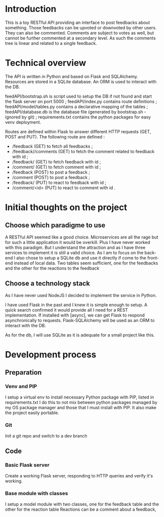 # Introduction
This is a toy RESTful API providing an interface to post feedbacks about something.
Those feedbacks can be upvoted or downvoted by other users.
They can also be commented.
Comments are subject to votes as well, but cannot be further commented at a secondary level.
As such the comments tree is linear and related to a single feedback.

# Technical overview
The API is written in Python and based on Flask and SQLAlchemy.
Resources are stored in a SQLite database.
An ORM is used to interact with the DB.

feedAPI/bootstrap.sh is script used to setup the DB if not found and start the flask server on port 5000 ;
feedAPI/index.py contains route definitions ;
feedAPI/model/tables.py contains a declarative mapping of the tables ;
feedAPI/database.db is the database file (generated by bootstrap.sh - ignored by git) ;
requirements.txt contains the python packages for easy venv deployment.

Routes are defined within Flask to answer different HTTP requests (GET, POST and PUT).
The following route are defined :
* /feedback (GET) to fetch all feedbacks ;
* /feedback/<id>/comments (GET) to fetch the comment related to feedback with id <id>;
* /feedback/<id> (GET) to fetch feedback with id <id> ;
* /comment/<id> (GET) to fetch comment with id <id> ;
* /feedback (POST) to post a feedback ;
* /comment (POST) to post a feedback ;
* /feedback/<id> (PUT) to react to feedback with id <id> ;
* /comment/\<id\> (PUT) to react to comment with id <id>.


# Initial thoughts on the project
## Choose which paradigme to use
A RESTful API seemed like a good choice.
Microservices are all the rage but for such a little application it would be overkill.
Plus I have never worked with this paradigm.
But I understand the attraction and as I have three services to implement it is still a valid choice.
As I am to focus on the back-end I also chose to setup a SQLite db and use it directly if come to the front-end instead of local data.
Two tables seem sufficient, one for the feedbacks and the other for the reactions to the feedback

## Choose a technology stack
As I have never used NodeJS I decided to implement the service in Python.

I have used Flask in the past and I knew it is simple enough to setup.
A quick search confirmed it would provide all I need for a REST implementation.
If installed with [async], we can get Flask to respond asynchronically to requests.
Flask-SQLAlchemy will be used as an ORM to interact with the DB.

As for  the db, I will use SQLite as it is adequate for a small project like this.

# Development process
## Preparation
### Venv and PIP
I setup a virtual env to install necessary Python package with PIP, listed in requirements.txt
I do this to not mix between python packages managed by my OS package manager and those that I must install with PIP.
It also make the project easily portable.
### Git
Init a git repo and switch to a dev branch

## Code
### Basic Flask server
Create a working Flask server, responding to HTTP queries and verify it's working.
### Base module with classes
I setup a model module with two classes, one for the feedback table and the other for the reaction table
Reactions can be a comment about a feedback,
